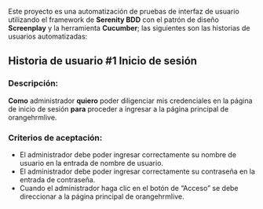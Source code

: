 Este proyecto es una automatización de pruebas de interfaz de usuario utilizando el framework de **Serenity BDD** con el patrón de diseño **Screenplay** y la herramienta **Cucumber**; las siguientes son las historias de usuarios automatizadas:

## Historia de usuario #1  Inicio de sesión 

### Descripción: 
**Como** administrador **quiero** poder diligenciar mis credenciales en la página de inicio de sesión **para** proceder a ingresar a la página principal de orangehrmlive. 

### Criterios de aceptación: 
- El administrador debe poder ingresar correctamente su nombre de usuario en la entrada de nombre de usuario. 
- El administrador debe poder ingresar correctamente su contraseña en la entrada de contraseña.
- Cuando el administrador haga clic en el botón de “Acceso” se debe direccionar a la página principal de orangehrmlive. 
